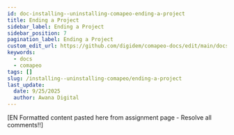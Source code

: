 ```yaml
---
id: doc-installing--uninstalling-comapeo-ending-a-project
title: Ending a Project
sidebar_label: Ending a Project
sidebar_position: 7
pagination_label: Ending a Project
custom_edit_url: https://github.com/digidem/comapeo-docs/edit/main/docs/installing--uninstalling-comapeo/ending-a-project.md
keywords:
  - docs
  - comapeo
tags: []
slug: /installing--uninstalling-comapeo/ending-a-project
last_update:
  date: 9/25/2025
  author: Awana Digital
---
```


[EN Formatted content pasted here from assignment page - Resolve all comments!!]


